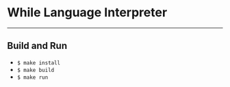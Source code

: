 # While Language Interpreter
-----------------------------

## Build and Run

- `$ make install`
- `$ make build`
- `$ make run`
